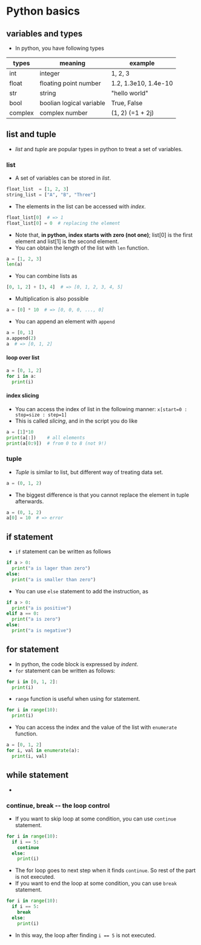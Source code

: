 # Python basics

## variables and types
* In python, you have following types

| types   | meaning                  | example              |
| ------- | ------------------------ | -------------------- |
| int     | integer                  | 1, 2, 3              |
| float   | floating point number    | 1.2, 1.3e10, 1.4e-10 |
| str     | string                   | "hello world"        |
| bool    | boolian logical variable | True, False          |
| complex | complex number           | (1, 2) (=1 + 2j)     |

## list and tuple
* *list* and *tuple* are popular types in python to treat a set of variables.

### list
* A set of variables can be stored in *list*.
```python
float_list  = [1, 2, 3]
string_list = ["A", "B", "Three"]
```
* The elements in the list can be accessed with *index*.
```python
float_list[0]  # => 1
float_list[0] = 0  # replacing the element
```
* Note that, **in python, index starts with zero (not one)**; list[0] is the first element and list[1] is the second element.
* You can obtain the length of the list with `len` function.
```python
a = [1, 2, 3]
len(a)
```
* You can combine lists as
```python
[0, 1, 2] + [3, 4]  # => [0, 1, 2, 3, 4, 5]
```
* Multiplication is also possible
```python
a = [0] * 10  # => [0, 0, 0, ..., 0]
```
* You can append an element with `append`
```python
a = [0, 1]
a.append(2)
a  # => [0, 1, 2]
```
#### loop over list
```python
a = [0, 1, 2]
for i in a:
  print(i)
```
#### index slicing
* You can access the index of list in the following manner: `x[start=0 : stop=size : step=1]`
* This is called *slicing*, and in the script you do like
```python
a = [1]*10
print(a[:])    # all elements
print(a[0:9])  # from 0 to 8 (not 9!)
```

### tuple
* *Tuple* is similar to list, but different way of treating data set.
```python
a = (0, 1, 2)
```
* The biggest difference is that you cannot replace the element in tuple afterwards.
```python
a = (0, 1, 2)
a[0] = 10  # => error
```

## if statement
* `if` statement can be written as follows
```python
if a > 0:
  print("a is lager than zero")
else:
  print("a is smaller than zero")
```
* You can use `else` statement to add the instruction, as
```python
if a > 0:
  print("a is positive")
elif a == 0:
  print("a is zero")
else:
  print("a is negative")
```

## for statement
* In python, the code block is expressed by *indent*.
* `for` statement can be written as follows:
```python
for i in [0, 1, 2]:
  print(i)
```
* `range` function is useful when using for statement.
```python
for i in range(10):
  print(i)
```
* You can access the index and the value of the list with `enumerate` function.
```python
a = [0, 1, 2]
for i, val in enumerate(a):
  print(i, val)
```

## while statement
*

### continue, break -- the loop control
* If you want to skip loop at some condition, you can use `continue` statement.
```python {cmd}
for i in range(10):
  if i == 5:
    continue
  else:
    print(i)
```
* The for loop goes to next step when it finds `continue`. So rest of the part is not executed.
* If you want to end the loop at some condition, you can use `break` statement.
```python {cmd}
for i in range(10):
  if i == 5:
    break
  else:
    print(i)
```
* In this way, the loop after finding `i == 5` is not executed.
